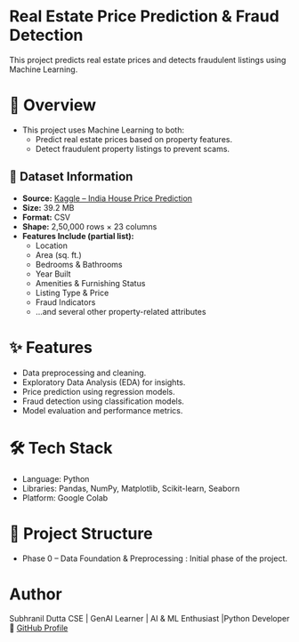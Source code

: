 # Real Estate Price Prediction & Fraud Detection

This project predicts real estate prices and detects fraudulent listings using Machine Learning.

# 📌 Overview
- This project uses Machine Learning to both:
  - Predict real estate prices based on property features.
  - Detect fraudulent property listings to prevent scams.
## 📂 Dataset Information  

- **Source:** [Kaggle – India House Price Prediction](https://www.kaggle.com/datasets/ankushpanday1/india-house-price-prediction)  
- **Size:** 39.2 MB  
- **Format:** CSV  
- **Shape:** 2,50,000 rows × 23 columns  
- **Features Include (partial list):**  
  - Location  
  - Area (sq. ft.)  
  - Bedrooms & Bathrooms  
  - Year Built  
  - Amenities & Furnishing Status  
  - Listing Type & Price  
  - Fraud Indicators  
  - …and several other property-related attributes  

# ✨ Features
- Data preprocessing and cleaning.
- Exploratory Data Analysis (EDA) for insights.
- Price prediction using regression models.
- Fraud detection using classification models.
- Model evaluation and performance metrics.

# 🛠️ Tech Stack
- Language: Python
- Libraries: Pandas, NumPy, Matplotlib, Scikit-learn, Seaborn
- Platform: Google Colab

# 📂 Project Structure
- Phase 0 – Data Foundation & Preprocessing : Initial phase of the project.

#  Author
Subhranil Dutta
CSE | GenAI Learner | AI & ML Enthusiast |Python Developer  
🔗 [GitHub Profile](https://github.com/subhranil-gen-ai)

